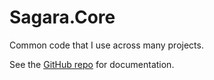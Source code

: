 # Sagara.Core

Common code that I use across many projects.

See the [GitHub repo](https://github.com/jonsagara/Sagara.Core) for documentation.